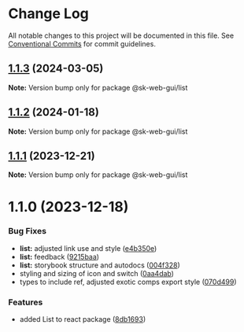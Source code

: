 # Change Log

All notable changes to this project will be documented in this file.
See [Conventional Commits](https://conventionalcommits.org) for commit guidelines.

## [1.1.3](https://github.com/Sundsvallskommun/web-shared-components/compare/@sk-web-gui/list@1.1.2...@sk-web-gui/list@1.1.3) (2024-03-05)

**Note:** Version bump only for package @sk-web-gui/list

## [1.1.2](https://github.com/Sundsvallskommun/web-shared-components/compare/@sk-web-gui/list@1.1.1...@sk-web-gui/list@1.1.2) (2024-01-18)

**Note:** Version bump only for package @sk-web-gui/list

## [1.1.1](https://github.com/Sundsvallskommun/web-shared-components/compare/@sk-web-gui/list@1.1.0...@sk-web-gui/list@1.1.1) (2023-12-21)

**Note:** Version bump only for package @sk-web-gui/list

# 1.1.0 (2023-12-18)

### Bug Fixes

- **list:** adjusted link use and style ([e4b350e](https://github.com/Sundsvallskommun/web-shared-components/commit/e4b350efbcda8931f8a991adfb1e668680480820))
- **list:** feedback ([9215baa](https://github.com/Sundsvallskommun/web-shared-components/commit/9215baa776e51d86db0478603d665edbc1c870b7))
- **list:** storybook structure and autodocs ([004f328](https://github.com/Sundsvallskommun/web-shared-components/commit/004f328cbe00a79fa145e8b8d148d5286a5ea124))
- styling and sizing of icon and switch ([0aa4dab](https://github.com/Sundsvallskommun/web-shared-components/commit/0aa4dab97bb6c1fbc01a22f655baf6248bfd36f2))
- types to include ref, adjusted exotic comps export style ([070d499](https://github.com/Sundsvallskommun/web-shared-components/commit/070d4990ecea5d5ce90ebdd684a381bb8ad95861))

### Features

- added List to react package ([8db1693](https://github.com/Sundsvallskommun/web-shared-components/commit/8db1693f948df788e6f7c8177da2f28d3e8b28c8))
